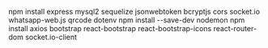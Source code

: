 npm install express mysql2 sequelize jsonwebtoken bcryptjs cors socket.io whatsapp-web.js qrcode dotenv
npm install --save-dev nodemon
npm install axios bootstrap react-bootstrap react-bootstrap-icons react-router-dom socket.io-client

